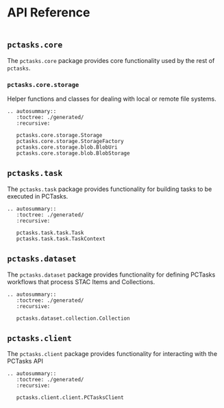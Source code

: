 # API Reference

```{currentmodule} pctasks
```

## `pctasks.core`

The `pctasks.core` package provides core functionality used by the rest of `pctasks`.

### `pctasks.core.storage`

Helper functions and classes for dealing with local or remote file systems.

```{eval-rst}
.. autosummary::
   :toctree: ./generated/
   :recursive:

   pctasks.core.storage.Storage
   pctasks.core.storage.StorageFactory
   pctasks.core.storage.blob.BlobUri
   pctasks.core.storage.blob.BlobStorage
```

## `pctasks.task`

The `pctasks.task` package provides functionality for building tasks to be executed in PCTasks.

```{eval-rst}
.. autosummary::
   :toctree: ./generated/
   :recursive:

   pctasks.task.task.Task
   pctasks.task.task.TaskContext
```

## `pctasks.dataset`

The `pctasks.dataset` package provides functionality for defining PCTasks workflows that process STAC Items and Collections.

```{eval-rst}
.. autosummary::
   :toctree: ./generated/
   :recursive:

   pctasks.dataset.collection.Collection
```

## `pctasks.client`

The `pctasks.client` package provides functionality for interacting with the PCTasks API

```{eval-rst}
.. autosummary::
   :toctree: ./generated/
   :recursive:

   pctasks.client.client.PCTasksClient
```
